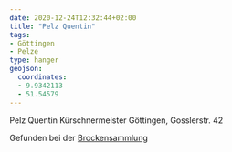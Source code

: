 ```yaml
---
date: 2020-12-24T12:32:44+02:00
title: "Pelz Quentin"
tags:
- Göttingen
- Pelze
type: hanger
geojson:
  coordinates:
  - 9.9342113
  - 51.54579
---
```

Pelz
Quentin
Kürschnermeister
Göttingen, Gosslerstr. 42

<div class="source">Gefunden bei der <a href="https://www.neue-arbeit-brockensammlung.de/geschaefte/gebrauchtmoebelkaufhaus/">Brockensammlung</a></div>
